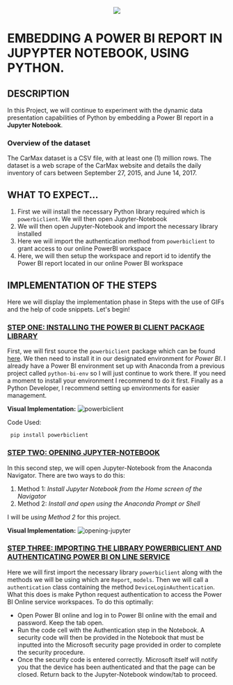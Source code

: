 <p align="center">
  <img src="https://github.com/deepakm925/Power-BI/blob/main/When-Python-meets-Power-BI/resources/banner-3.png"/>


# EMBEDDING A POWER BI REPORT IN JUPYPTER NOTEBOOK, USING PYTHON. 

## DESCRIPTION
In this Project, we will continue to experiment with the dynamic data presentation capabilities of Python by embedding a Power BI report in a **Jupyter Notebook**. 

### Overview of the dataset
The CarMax dataset is a CSV file, with at least one (1) million rows. The dataset is a web scrape of the CarMax website and details the daily inventory of cars between September 27, 2015, and June 14, 2017.

## WHAT TO EXPECT...
1. First we will install the necessary Python library required which is  `powerbiclient`. We will then open Jupyter-Notebook
2.  We will then open Jupyter-Notebook and import the necessary library installed
3. Here we will import the authentication method from `powerbiclient` to grant access to our online PowerBI workspace
4. Here, we will then setup the workspace and report id to identify the Power BI report located in our online Power BI workspace

## IMPLEMENTATION OF THE STEPS 
Here we will display the implementation phase in Steps with the use of GIFs and the help of code snippets. Let's begin!

### <ins> STEP ONE: INSTALLING THE POWER BI CLIENT PACKAGE LIBRARY </ins>
First, we will first source the `powerbiclient` package which can be found [here](https://pypi.org/project/powerbiclient/). We then need to install it in our designated environment for *Power BI*. I already have a Power BI environment set up with Anaconda from a previous project called `python-bi-env` so I will just continue to work there. If you need a moment to install your environment I recommend to do it first. Finally as a Python Developer, I recommend setting up environments for easier management. 

**Visual Implementation:**
![powerbiclient](https://github.com/deepakm925/Power-BI/blob/main/When-Python-meets-Power-BI/Embedding-a-Power-BI-Report-in-Jupyter-Notebook/resources/installing-powerbi-client.gif)

Code Used:

     pip install powerbiclient

### <ins> STEP TWO: OPENING JUPYTER-NOTEBOOK </ins>
In this second step, we will open Jupyter-Notebook from the Anaconda Navigator. There are two ways to do this:
1. Method 1: *Install Jupyter Notebook from the Home screen of the Navigator*
2. Method 2: *Install and open using the Anaconda Prompt or Shell* 

I will be *using Method 2* for this project. 

**Visual Implementation:**
![opening-jupyter](https://github.com/deepakm925/Power-BI/blob/main/When-Python-meets-Power-BI/Embedding-a-Power-BI-Report-in-Jupyter-Notebook/resources/opening-jupyter.gif)

### <ins> STEP THREE: IMPORTING THE LIBRARY POWERBICLIENT AND AUTHENTICATING POWER BI ON LINE SERVICE </ins>
Here we will first import the necessary library `powerbiclient` along with the methods we will be using which are `Report`, `models`. 
Then we will call a `authentication` class containing the method `DeviceLoginAuthentication`. What this does is make Python request authentication to access the Power BI Online service workspaces. 
To do this optimally:
- Open Power BI online and log in to Power BI online with the email and password. Keep the tab open. 
- Run the code cell with the Authentication step in the Notebook. A security code will then be provided in the Notebook that must be inputted into the Microsoft security page provided in order to complete the security procedure.
- Once the security code is entered correctly. Microsoft itself will notify you that the device has been authenticated and that the page can be closed. Return back to the Jupyter-Notebook window/tab to proceed. 
